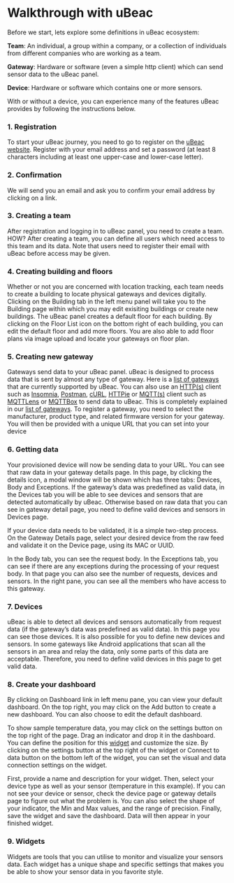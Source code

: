 # Walkthrough with uBeac

Before we start, lets explore some definitions in uBeac ecosystem:

**Team**: An individual, a group within a company, or a collection of individuals from different companies who are working as a team.

**Gateway**: Hardware or software (even a simple http client) which can send sensor data to the uBeac panel.

**Device**: Hardware or software which contains one or more sensors.

With or without a device, you can experience many of the features uBeac provides by following the instructions below.

### 1. Registration

To start your uBeac journey, you need to go to register on the [uBeac website](http://ui.ubeac.io). Register with your email address and set a password (at least 8 characters including at least one upper-case and lower-case letter).

### 2. Confirmation

We will send you an email and ask you to confirm your email address by clicking on a link.

### 3. Creating a team

After registration and logging in to uBeac panel, you need to create a team. HOW? After creating a team, you can define all users which need access to this team and its data. Note that users need to register their email with uBeac before access may be given.

### 4. Creating building and floors

Whether or not you are concerned with location tracking, each team needs to create a building to locate physical gateways and devices digitally. Clicking on the Building tab in the left menu panel will take you to the Building page within which you may edit exisiting buildings or create new buildings. The uBeac panel creates a default floor for each building. By clicking on the Floor List icon on the bottom right of each building, you can edit the default floor and add more floors. You are also able to add floor plans via image upload and locate your gateways on floor plan.

### 5. Creating new gateway

Gateways send data to your uBeac panel. uBeac is designed to process data that is sent by almost any type of gateway. Here is a [list of gateways](./GatewayList.md) that are currently supported by uBeac. You can also use an [HTTP(s)](/uBeacProtocols.md#http-protocol-and-methods) client such as [Insomnia](https://insomnia.rest/), [Postman](https://www.getpostman.com/), [cURL](https://curl.haxx.se/), [HTTPie](https://httpie.org/) or [MQTT(s)](./uBeacProtocols.md#mqtt-protocol-and-methods) client such as [MQTTLens](https://chrome.google.com/webstore/detail/mqttlens/hemojaaeigabkbcookmlgmdigohjobjm?hl=en) or [MQTTBox](http://workswithweb.com/mqttbox.html) to send data to uBeac. This is completely explained in our [list of gateways](./GatewayList.md). To register a gateway, you need to select the manufacturer, product type, and related firmware version for your gateway. You will then be provided with a unique URL that you can set into your device

### 6. Getting data

Your provisioned device will now be sending data to your URL. You can see that raw data in your gateway details page. In this page, by clicking the details icon, a modal window will be shown which has three tabs: Devices, Body and Exceptions. If the gateway’s data was predefined as valid data, in the Devices tab you will be able to see devices and sensors that are detected automatically by uBeac. Otherwise based on raw data that you can see in gateway detail page, you need to define valid devices and sensors in Devices page.

If your device data needs to be validated, it is a simple two-step process. On the Gateway Details page, select your desired device from the raw feed and validate it on the Device page, using its MAC or UUID.

In the Body tab, you can see the request body. In the Exceptions tab, you can see if there are any exceptions during the processing of your request body. In that page you can also see the number of requests, devices and sensors. In the right pane, you can see all the members who have access to this gateway.

### 7. Devices

uBeac is able to detect all devices and sensors automatically from request data (if the gateway’s data was predefined as valid data). In this page you can see those devices. It is also possible for you to define new devices and sensors. In some gateways like Android applications that scan all the sensors in an area and relay the data, only some parts of this data are acceptable. Therefore, you need to define valid devices in this page to get valid data.

### 8. Create your dashboard

By clicking on Dashboard link in left menu pane, you can view your default dashboard. On the top right, you may click on the Add button to create a new dashboard. You can also choose to edit the default dashboard.

To show sample temperature data, you may click on the settings button on the top right of the page. Drag an indicator and drop it in the dashboard. You can define the position for this [widget](#9-widgets) and customize the size. By clicking on the settings button at the top right of the widget or Connect to data button on the bottom left of the widget, you can set the visual and data connection settings on the widget.

First, provide a name and description for your widget. Then, select your device type as well as your sensor (temperature in this example). If you can not see your device or sensor, check the device page or gateway details page to figure out what the problem is. 
You can also select the shape of your indicator, the Min and Max values, and the range of precision. Finally, save the widget and save the dashboard. Data will then appear in your finished widget.

### 9. Widgets

Widgets are tools that you can utilise to monitor and visualize your sensors data. Each widget has a unique shape and specific settings that makes you be able to show your sensor data in you favorite style. 
